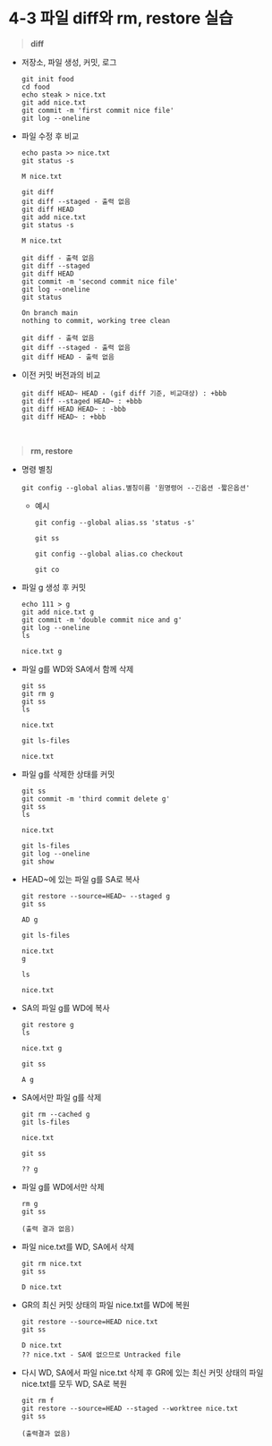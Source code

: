 # 4-3 파일 diff와 rm, restore 실습

> **diff**

- 저장소, 파일 생성, 커밋, 로그
  ```
  git init food
  cd food
  echo steak > nice.txt
  git add nice.txt
  git commit -m 'first commit nice file'
  git log --oneline
  ```

- 파일 수정 후 비교
  ```
  echo pasta >> nice.txt
  git status -s
  ```
  ```
  M nice.txt
  ```

  
  ```
  git diff
  git diff --staged - 출력 없음
  git diff HEAD
  git add nice.txt
  git status -s
  ```
  ```
  M nice.txt
  ```

  
  ```
  git diff - 출력 없음
  git diff --staged
  git diff HEAD
  git commit -m 'second commit nice file'
  git log --oneline
  git status
  ```
  ```
  On branch main
  nothing to commit, working tree clean
  ```

  
  ```
  git diff - 출력 없음
  git diff --staged - 출력 없음
  git diff HEAD - 출력 없음
  ```

- 이전 커밋 버전과의 비교
  ```
  git diff HEAD~ HEAD - (gif diff 기준, 비교대상) : +bbb
  git diff --staged HEAD~ : +bbb
  git diff HEAD HEAD~ : -bbb
  git diff HEAD~ : +bbb
  ```

<br>

>**rm, restore**

- 명령 별칭
  ```
  git config --global alias.별칭이름 '원명령어 --긴옵션 -짧은옵션'
  ```
  - 예시
    ```
    git config --global alias.ss 'status -s'
    ```
    ```
    git ss
    ```

    ```
    git config --global alias.co checkout
    ```
    ```
    git co
    ```

- 파일 g 생성 후 커밋
  ```
  echo 111 > g
  git add nice.txt g
  git commit -m 'double commit nice and g'
  git log --oneline
  ls
  ```
  ```
  nice.txt g
  ```

- 파일 g를 WD와 SA에서 함께 삭제
  ```
  git ss
  git rm g
  git ss
  ls
  ```
  ```
  nice.txt
  ```

  
  ```
  git ls-files
  ```
  ```
  nice.txt
  ```

- 파일 g를 삭제한 상태를 커밋
  ```
  git ss
  git commit -m 'third commit delete g'
  git ss
  ls
  ```
  ```
  nice.txt
  ```


  ```
  git ls-files
  git log --oneline
  git show
  ```


- HEAD~에 있는 파일 g를 SA로 복사
  ```
  git restore --source=HEAD~ --staged g
  git ss
  ```
  ```
  AD g
  ```


  ```
  git ls-files
  ```
  ```
  nice.txt
  g
  ```


  ```
  ls
  ```
  ```
  nice.txt
  ```
  

- SA의 파일 g를 WD에 복사
  ```
  git restore g
  ls
  ```
  ```
  nice.txt g
  ```


  ```
  git ss
  ```
  ```
  A g
  ```


- SA에서만 파일 g를 삭제
  ```
  git rm --cached g
  git ls-files
  ```
  ```
  nice.txt
  ```


  ```
  git ss
  ```
  ```
  ?? g
  ```


- 파일 g를 WD에서만 삭제
  ```
  rm g
  git ss
  ```
  ```
  (출력 결과 없음)
  ```


- 파일 nice.txt를 WD, SA에서 삭제
  ```
  git rm nice.txt
  git ss
  ```
  ```
  D nice.txt
  ```

- GR의 최신 커밋 상태의 파일 nice.txt를 WD에 복원
  ```
  git restore --source=HEAD nice.txt
  git ss
  ```
  ```
  D nice.txt
  ?? nice.txt - SA에 없으므로 Untracked file
  ```


- 다시 WD, SA에서 파일 nice.txt 삭제 후 GR에 있는 최신 커밋 상태의 파일 nice.txt를 모두 WD, SA로 복원
  ```
  git rm f
  git restore --source=HEAD --staged --worktree nice.txt
  git ss
  ```
  ```
  (출력결과 없음)
  ```
  
  




















  
